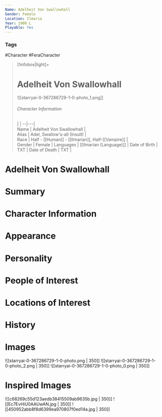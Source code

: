 ```yaml
---
Name: Adelheit Von Swallowhall
Gender: Female
Location: Ilmaria
Year: 1900 L
Playable: Yes
---
```


### Tags
#Character #FeraCharacter

> [!infobox|light]+  
> # Adelheit Von Swallowhall
> ![[starryai-0-367286729-1-0-photo_1.png]]
> ###### Character Information
>  |   |
> --|---|  
> Name | Adelheit Von Swallowhall |  
> Alias | Adel,  Swallow's-all (Insult) |  
> Race | Half - [[Human]] - [[Ilmarian]], Half-[[Vampire]] |  
> Gender | Female |
> Languages | [[Ilmarian (Language)]] |
> Date of Birth | TXT |
> Date of Death | TXT |


# Adelheit Von Swallowhall


# Summary


# Character Information

# Appearance

# Personality

# People of Interest

# Locations of Interest

# History

# Images
![[starryai-0-367286729-1-0-photo.png | 350]]
![[starryai-0-367286729-1-0-photo_2.png | 350]]
![[starryai-0-367286729-1-0-photo_0.png | 350]]

# Inspired Images
![[c68269c55d123aedb38415509ab9635b.jpg | 350]]
![[Ec7EvHiU0AAUwAN.jpg | 350]]
![[450952abb8f8d6399ea970807f0ed14a.jpg | 350]]
